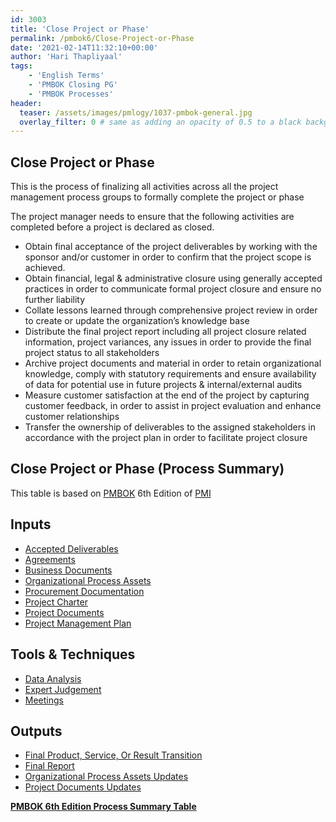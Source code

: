 ```yaml
---
id: 3003    
title: 'Close Project or Phase'
permalink: /pmbok6/Close-Project-or-Phase
date: '2021-02-14T11:32:10+00:00'
author: 'Hari Thapliyaal'
tags:
    - 'English Terms'
    - 'PMBOK Closing PG'
    - 'PMBOK Processes'
header:
  teaser: /assets/images/pmlogy/1037-pmbok-general.jpg
  overlay_filter: 0 # same as adding an opacity of 0.5 to a black background
---
```


## Close Project or Phase

This is the process of finalizing all activities across all the project management process groups to formally complete the project or phase

The project manager needs to ensure that the following activities are completed before a project is declared as closed.

- Obtain final acceptance of the project deliverables by working with the sponsor and/or customer in order to confirm that the project scope is achieved.
- Obtain financial, legal &amp; administrative closure using generally accepted practices in order to communicate formal project closure and ensure no further liability
- Collate lessons learned through comprehensive project review in order to create or update the organization’s knowledge base
- Distribute the final project report including all project closure related information, project variances, any issues in order to provide the final project status to all stakeholders
- Archive project documents and material in order to retain organizational knowledge, comply with statutory requirements and ensure availability of data for potential use in future projects &amp; internal/external audits
- Measure customer satisfaction at the end of the project by capturing customer feedback, in order to assist in project evaluation and enhance customer relationships
- Transfer the ownership of deliverables to the assigned stakeholders in accordance with the project plan in order to facilitate project closure

## Close Project or Phase (Process Summary)

This table is based on [PMBOK](https://www.pmi.org/pmbok-guide-standards) 6th Edition of [PMI](https://www.pmi.org/)

## Inputs

- [Accepted Deliverables](/pmbok6/accepted-deliverables)
- [Agreements](/pmbok6/agreements)
- [Business Documents](/pmbok6/business-documents)
- [Organizational Process Assets](/pmbok6/organizational-process-assets)
- [Procurement Documentation](/pmbok6/procurement-documentation)
- [Project Charter](/pmbok6/project-charter)
- [Project Documents](/pmbok6/project-documents)
- [Project Management Plan](/pmbok6/project-management-plan)

## Tools &amp; Techniques

- [Data Analysis](/pmbok6/data-analysis)
- [Expert Judgement](/pmbok6/expert-judgement)
- [Meetings](/pmbok6/meetings)

## Outputs

- [Final Product, Service, Or Result Transition](/pmbok6/final-product,-service,-or-result-transition)
- [Final Report](/pmbok6/final-report)
- [Organizational Process Assets Updates](/pmbok6/organizational-process-assets-updates)
- [Project Documents Updates](/pmbok6/project-documents-updates)

**[PMBOK 6th Edition Process Summary Table](process-groups-and-processes-in-pmbok6/)**